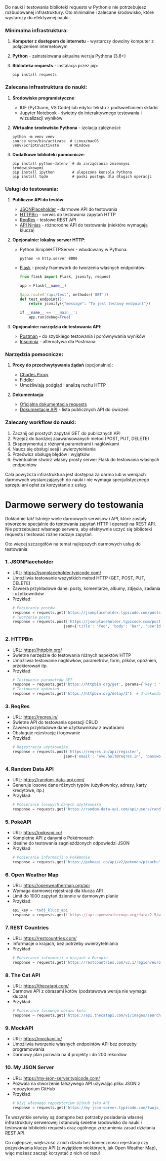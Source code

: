 Do nauki i testowania biblioteki requests w Pythonie nie potrzebujesz rozbudowanej infrastruktury. Oto minimalne i zalecane środowisko, które wystarczy do efektywnej nauki:

### Minimalna infrastruktura:

1. **Komputer z dostępem do internetu** - wystarczy dowolny komputer z połączeniem internetowym

2. **Python** - zainstalowana aktualna wersja Pythona (3.8+)

3. **Biblioteka requests** - instalacja przez pip:
   ```
   pip install requests
   ```

### Zalecana infrastruktura do nauki:

1. **Środowisko programistyczne**:
   - IDE (PyCharm, VS Code) lub edytor tekstu z podświetlaniem składni
   - Jupyter Notebook - świetny do interaktywnego testowania i wizualizacji wyników

2. **Wirtualne środowisko Pythona** - izolacja zależności:
   ```
   python -m venv venv
   source venv/bin/activate  # Linux/macOS
   venv\Scripts\activate     # Windows
   ```

3. **Dodatkowe biblioteki pomocnicze**:
   ```
   pip install python-dotenv  # do zarządzania zmiennymi środowiskowymi
   pip install ipython        # ulepszona konsola Pythona
   pip install tqdm           # paski postępu dla długich operacji
   ```

### Usługi do testowania:

1. **Publiczne API do testów**:
   - [JSONPlaceholder](https://jsonplaceholder.typicode.com/) - darmowe API do testowania
   - [HTTPBin](https://httpbin.org/) - serwis do testowania zapytań HTTP
   - [ReqRes](https://reqres.in/) - testowe REST API
   - [API Ninjas](https://api-ninjas.com/) - różnorodne API do testowania (niektóre wymagają klucza)

2. **Opcjonalnie: lokalny serwer HTTP**:
   - Python SimpleHTTPServer - wbudowany w Pythona:
     ```
     python -m http.server 8000
     ```
   - [Flask](https://flask.palletsprojects.com/) - prosty framework do tworzenia własnych endpointów:
     ```python
     from flask import Flask, jsonify, request
     
     app = Flask(__name__)
     
     @app.route('/api/test', methods=['GET'])
     def test_endpoint():
         return jsonify({"message": "To jest testowy endpoint"})
     
     if __name__ == '__main__':
         app.run(debug=True)
     ```

3. **Opcjonalnie: narzędzia do testowania API**:
   - [Postman](https://www.postman.com/) - do szybkiego testowania i porównywania wyników
   - [Insomnia](https://insomnia.rest/) - alternatywa dla Postmana

### Narzędzia pomocnicze:

1. **Proxy do przechwytywania żądań** (opcjonalnie):
   - [Charles Proxy](https://www.charlesproxy.com/)
   - [Fiddler](https://www.telerik.com/fiddler)
   - Umożliwiają podgląd i analizę ruchu HTTP

2. **Dokumentacja**:
   - [Oficjalna dokumentacja requests](https://docs.python-requests.org/)
   - [Dokumentacje API](https://github.com/public-apis/public-apis) - lista publicznych API do ćwiczeń

### Zalecany workflow do nauki:

1. Zacznij od prostych zapytań GET do publicznych API
2. Przejdź do bardziej zaawansowanych metod (POST, PUT, DELETE)
3. Eksperymentuj z różnymi parametrami i nagłówkami
4. Naucz się obsługi sesji i uwierzytelniania
5. Przećwicz obsługę błędów i wyjątków
6. Ewentualnie stwórz własny prosty serwer Flask do testowania własnych endpointów

Cała powyższa infrastruktura jest dostępna za darmo lub w wersjach darmowych wystarczających do nauki i nie wymaga specjalistycznego sprzętu ani opłat za korzystanie z usług.
# Darmowe serwery do testowania
Dokładnie tak! Istnieje wiele darmowych serwisów i API, które zostały stworzone specjalnie do testowania zapytań HTTP i operacji na REST API. Nie potrzebujesz własnego serwera, aby efektywnie uczyć się biblioteki requests i testować różne rodzaje zapytań.

Oto więcej szczegółów na temat najlepszych darmowych usług do testowania:

### 1. JSONPlaceholder
- URL: https://jsonplaceholder.typicode.com/
- Umożliwia testowanie wszystkich metod HTTP (GET, POST, PUT, DELETE)
- Zawiera przykładowe dane: posty, komentarze, albumy, zdjęcia, zadania i użytkowników
- Przykład:
  ```python
  # Pobieranie postów
  response = requests.get('https://jsonplaceholder.typicode.com/posts')
  # Tworzenie posta
  response = requests.post('https://jsonplaceholder.typicode.com/posts', 
                         json={'title': 'foo', 'body': 'bar', 'userId': 1})
  ```

### 2. HTTPBin
- URL: https://httpbin.org/
- Świetne narzędzie do testowania różnych aspektów HTTP
- Umożliwia testowanie nagłówków, parametrów, form, plików, opóźnień, przekierowań itp.
- Przykład:
  ```python
  # Testowanie parametrów GET
  response = requests.get('https://httpbin.org/get', params={'key': 'value'})
  # Testowanie opóźnień
  response = requests.get('https://httpbin.org/delay/3')  # 3-sekundowe opóźnienie
  ```

### 3. ReqRes
- URL: https://reqres.in/
- Świetne API do testowania operacji CRUD
- Zawiera przykładowe dane użytkowników z awatarami
- Obsługuje rejestrację i logowanie
- Przykład:
  ```python
  # Rejestracja użytkownika
  response = requests.post('https://reqres.in/api/register', 
                         json={'email': 'eve.holt@reqres.in', 'password': 'pistol'})
  ```

### 4. Random Data API
- URL: https://random-data-api.com/
- Generuje losowe dane różnych typów (użytkownicy, adresy, karty kredytowe, itp.)
- Przykład:
  ```python
  # Pobieranie losowych danych użytkownika
  response = requests.get('https://random-data-api.com/api/users/random_user')
  ```

### 5. PokéAPI
- URL: https://pokeapi.co/
- Kompletne API z danymi o Pokémonach
- Idealne do testowania zagnieżdżonych odpowiedzi JSON
- Przykład:
  ```python
  # Pobieranie informacji o Pokémonie
  response = requests.get('https://pokeapi.co/api/v2/pokemon/pikachu')
  ```

### 6. Open Weather Map
- URL: https://openweathermap.org/api
- Wymaga darmowej rejestracji dla klucza API
- Limit do 1000 zapytań dziennie w darmowym planie
- Przykład:
  ```python
  api_key = 'twój_klucz_api'
  response = requests.get(f'https://api.openweathermap.org/data/2.5/weather?q=London&appid={api_key}')
  ```

### 7. REST Countries
- URL: https://restcountries.com/
- Informacje o krajach, bez potrzeby uwierzytelniania
- Przykład:
  ```python
  # Pobieranie informacji o krajach w Europie
  response = requests.get('https://restcountries.com/v3.1/region/europe')
  ```

### 8. The Cat API
- URL: https://thecatapi.com/
- Darmowe API z obrazami kotów (podstawowa wersja nie wymaga klucza)
- Przykład:
  ```python
  # Pobieranie losowego obrazu kota
  response = requests.get('https://api.thecatapi.com/v1/images/search')
  ```

### 9. MockAPI
- URL: https://mockapi.io/
- Umożliwia tworzenie własnych endpointów API bez potrzeby programowania
- Darmowy plan pozwala na 4 projekty i do 200 rekordów

### 10. My JSON Server
- URL: https://my-json-server.typicode.com/
- Pozwala na stworzenie fałszywego API używając pliku JSON z repozytorium GitHub
- Przykład:
  ```python
  # Użyj własnego repozytorium GitHub jako API
  response = requests.get('https://my-json-server.typicode.com/twoja_nazwa/twoje_repo/posts')
  ```

Te wszystkie serwisy są dostępne bez potrzeby posiadania własnej infrastruktury serwerowej i stanowią świetne środowisko do nauki i testowania biblioteki requests oraz ogólnego zrozumienia zasad działania REST API.

Co najlepsze, większość z nich działa bez konieczności rejestracji czy pozyskiwania kluczy API (z wyjątkiem niektórych, jak Open Weather Map), więc możesz zacząć korzystać z nich od razu!
